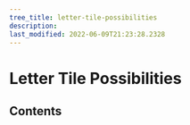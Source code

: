 ```yaml
---
tree_title: letter-tile-possibilities
description: 
last_modified: 2022-06-09T21:23:28.2328
---
```


# Letter Tile Possibilities

## Contents
